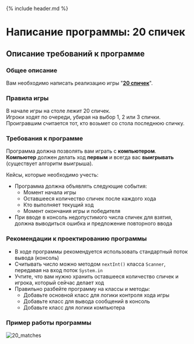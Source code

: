 {% include header.md %}

Написание программы: 20 спичек
====================

Описание требований к программе
---------------------
### Общее описание
Вам необходимо написать реализацию игры "**[20 спичек](http://www.fortboyard.ru/inter/jeux/batonnets)**".

### Правила игры
В начале игры на столе лежит 20 спичек.  
Игроки ходят по очереди, убирая на выбор 1, 2 или 3 спички.  
Проигравшим считается тот, кто возьмет со стола последнюю спичку.

### Требования к программе
Программа должна позволять вам играть с **компьютером**.  
**Компьютер** должен делать ход **первым** и всегда вас **выигрывать** (существует алгоритм выигрыша).  

Кейсы, которые необходимо учесть:
+ Программа должна объявлять следующие события: 
  + Момент начала игры
  + Оставшееся количество спичек после каждого хода
  + Кто выполняет текущий ход 
  + Момент окончания игры и победителя
+ При вводе в консоль недопустимого числа спичек для взятия, должна выводиться ошибка и предложение повторного ввода

### Рекомендации к проектированию программы
+ В ходе программы рекомендуется использовать стандартный поток вывода (консоль)
+ Считывать число можно методом `nextInt()` класса `Scanner`, передавая на вход поток `System.in`
+ Учтите, что вам нужно хранить оставшееся количество спичек и игрока, который сейчас делает ход
+ Правильно разбейте программу на классы и методы:
  + Добавьте основной класс для логики контроля хода игры
  + Добавьте класс для вывода сообщений в консоль
  + Добавьте класс для логики компьютера

### Пример работы программы
![20_matches]({{site.materialsurl}}20_matches/img/out-example.png)